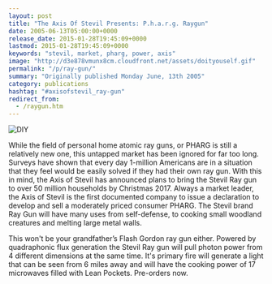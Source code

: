```yaml
---
layout: post
title: "The Axis Of Stevil Presents: P.h.a.r.g. Raygun"
date: 2005-06-13T05:00:00+0000
release_date: 2015-01-28T19:45:09+0000
lastmod: 2015-01-28T19:45:09+0000
keywords: "stevil, market, pharg, power, axis"
image: "http://d3e878vmunx8cm.cloudfront.net/assets/doityouself.gif"
permalink: "/p/ray-gun/"
summary: "Originally published Monday June, 13th 2005"
category: publications
hashtag: "#axisofstevil_ray-gun"
redirect_from:
  - /raygun.htm
---
```


[id_1]: http://d3e878vmunx8cm.cloudfront.net/assets/doityouself.gif "DIY"
![DIY][id_1]

While the field of personal home atomic ray guns, or PHARG is still a relatively new one, this untapped market has been ignored for far too long. Surveys have shown that every day 1-million Americans are in a situation that they feel would be easily solved if they had their own ray gun. With this in mind, the Axis of Stevil has announced plans to bring the Stevil Ray gun to over 50 million households by Christmas 2017. Always a market leader, the Axis of Stevil is the first documented company to issue a declaration to develop and sell a moderately priced consumer PHARG. The Stevil brand Ray Gun will have many uses from self-defense, to cooking small woodland creatures and melting large metal walls.

This won't be your grandfather’s Flash Gordon ray gun either. Powered by quadraphonic flux generation the Stevil Ray gun will pull photon power from 4 different dimensions at the same time. It's primary fire will generate a light that can be seen from 6 miles away and will have the cooking power of 17 microwaves filled with Lean Pockets. Pre-orders now.
